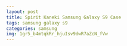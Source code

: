 ```yaml
---
layout: post
title: Spirit Kaneki Samsung Galaxy S9 Case
tags: samsung galaxy s9
categories: samsung
img: 1gr5_b4mtqkRr_hjuIsv9dwR7aZcN_fVw
---
```

